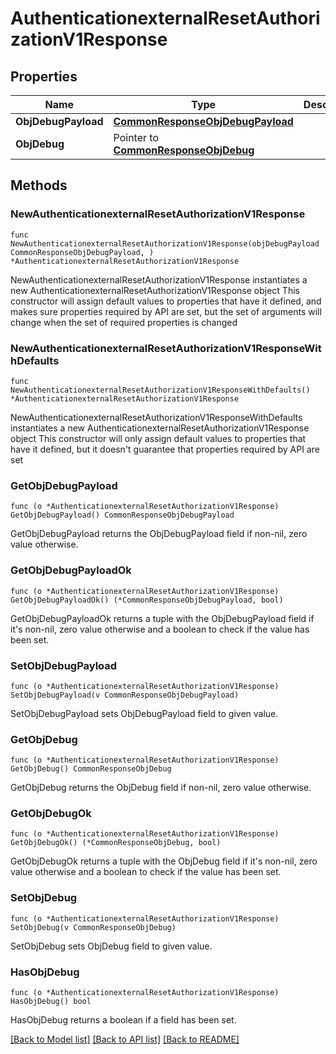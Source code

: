 # AuthenticationexternalResetAuthorizationV1Response

## Properties

Name | Type | Description | Notes
------------ | ------------- | ------------- | -------------
**ObjDebugPayload** | [**CommonResponseObjDebugPayload**](CommonResponseObjDebugPayload.md) |  | 
**ObjDebug** | Pointer to [**CommonResponseObjDebug**](CommonResponseObjDebug.md) |  | [optional] 

## Methods

### NewAuthenticationexternalResetAuthorizationV1Response

`func NewAuthenticationexternalResetAuthorizationV1Response(objDebugPayload CommonResponseObjDebugPayload, ) *AuthenticationexternalResetAuthorizationV1Response`

NewAuthenticationexternalResetAuthorizationV1Response instantiates a new AuthenticationexternalResetAuthorizationV1Response object
This constructor will assign default values to properties that have it defined,
and makes sure properties required by API are set, but the set of arguments
will change when the set of required properties is changed

### NewAuthenticationexternalResetAuthorizationV1ResponseWithDefaults

`func NewAuthenticationexternalResetAuthorizationV1ResponseWithDefaults() *AuthenticationexternalResetAuthorizationV1Response`

NewAuthenticationexternalResetAuthorizationV1ResponseWithDefaults instantiates a new AuthenticationexternalResetAuthorizationV1Response object
This constructor will only assign default values to properties that have it defined,
but it doesn't guarantee that properties required by API are set

### GetObjDebugPayload

`func (o *AuthenticationexternalResetAuthorizationV1Response) GetObjDebugPayload() CommonResponseObjDebugPayload`

GetObjDebugPayload returns the ObjDebugPayload field if non-nil, zero value otherwise.

### GetObjDebugPayloadOk

`func (o *AuthenticationexternalResetAuthorizationV1Response) GetObjDebugPayloadOk() (*CommonResponseObjDebugPayload, bool)`

GetObjDebugPayloadOk returns a tuple with the ObjDebugPayload field if it's non-nil, zero value otherwise
and a boolean to check if the value has been set.

### SetObjDebugPayload

`func (o *AuthenticationexternalResetAuthorizationV1Response) SetObjDebugPayload(v CommonResponseObjDebugPayload)`

SetObjDebugPayload sets ObjDebugPayload field to given value.


### GetObjDebug

`func (o *AuthenticationexternalResetAuthorizationV1Response) GetObjDebug() CommonResponseObjDebug`

GetObjDebug returns the ObjDebug field if non-nil, zero value otherwise.

### GetObjDebugOk

`func (o *AuthenticationexternalResetAuthorizationV1Response) GetObjDebugOk() (*CommonResponseObjDebug, bool)`

GetObjDebugOk returns a tuple with the ObjDebug field if it's non-nil, zero value otherwise
and a boolean to check if the value has been set.

### SetObjDebug

`func (o *AuthenticationexternalResetAuthorizationV1Response) SetObjDebug(v CommonResponseObjDebug)`

SetObjDebug sets ObjDebug field to given value.

### HasObjDebug

`func (o *AuthenticationexternalResetAuthorizationV1Response) HasObjDebug() bool`

HasObjDebug returns a boolean if a field has been set.


[[Back to Model list]](../README.md#documentation-for-models) [[Back to API list]](../README.md#documentation-for-api-endpoints) [[Back to README]](../README.md)



